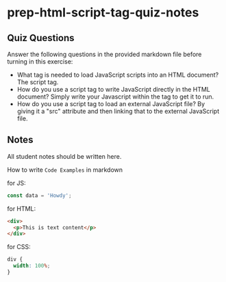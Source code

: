 # prep-html-script-tag-quiz-notes

## Quiz Questions

Answer the following questions in the provided markdown file before turning in this exercise:

- What tag is needed to load JavaScript scripts into an HTML document?
  The script tag.
- How do you use a script tag to write JavaScript directly in the HTML document?
  Simply write your Javascript within the tag to get it to run.
- How do you use a script tag to load an external JavaScript file?
  By giving it a "src" attribute and then linking that to the external JavaScript file.

## Notes

All student notes should be written here.

How to write `Code Examples` in markdown

for JS:

```javascript
const data = 'Howdy';
```

for HTML:

```html
<div>
  <p>This is text content</p>
</div>
```

for CSS:

```css
div {
  width: 100%;
}
```

